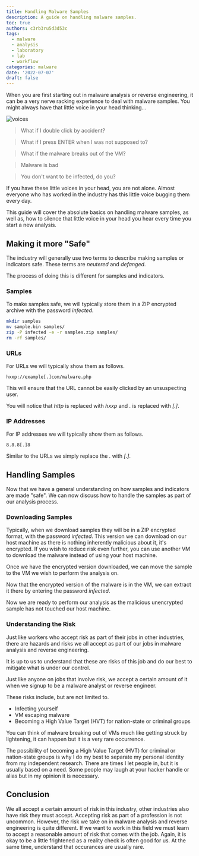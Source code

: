 ```yaml
---
title: Handling Malware Samples
description: A guide on handling malware samples.
toc: true
authors: c3rb3ru5d3d53c
tags:
  - malware
  - analysis
  - laboratory
  - lab
  - workflow
categories: malware
date: '2022-07-07'
draft: false
---
```


When you are first starting out in malware analysis or reverse engineering, it can be a very nerve racking experience to deal with malware samples. You might always have that little voice in your head thinking...

![voices](images/0.jpg)

> What if I double click by accident?

> What if I press ENTER when I was not supposed to?

> What if the malware breaks out of the VM?

> Malware is bad

> You don't want to be infected, do you?

If you have these little voices in your head, you are not alone. Almost everyone who has worked in the industry has this little voice bugging them every day.

This guide will cover the absolute basics on handling malware samples, as well as, how to silence that little voice in your head you hear every time you start a new analysis.

## Making it more "Safe"
The industry will generally use two terms to describe making samples or indicators safe. These terms are *neutered* and *defanged*.

The process of doing this is different for samples and indicators.

### Samples
To make samples safe, we will typically store them in a ZIP encrypted archive with the password *infected*.

```bash
mkdir samples
mv sample.bin samples/
zip -P infected -e -r samples.zip samples/
rm -rf samples/
```

### URLs
For URLs we will typically show them as follows.

```text
hxxp://example[.]com/malware.php
```

This will ensure that the URL cannot be easily clicked by an unsuspecting user.

You will notice that *http* is replaced with *hxxp* and *.* is replaced with *\[.\]*.

### IP Addresses
For IP addresses we will typically show them as follows.

```
8.8.8[.]8
```

Similar to the URLs we simply replace the *.* with *\[.\]*.

## Handling Samples
Now that we have a general understanding on how samples and indicators are made "safe". We can now discuss how to handle the samples as part of our analysis process.

### Downloading Samples
Typically, when we download samples they will be in a ZIP encrypted format, with the password *infected*. This version we can download on our host machine as there is nothing inherently malicious about it, it's encrypted. If you wish to reduce risk even further, you can use another VM to download the malware instead of using your host machine.

Once we have the encrypted version downloaded, we can move the sample to the VM we wish to perform the analysis on.

Now that the encrypted version of the malware is in the VM, we can extract it there by entering the password *infected*.

Now we are ready to perform our analysis as the malicious unencrypted sample has not touched our host machine.

### Understanding the Risk
Just like workers who accept risk as part of their jobs in other industries, there are hazards and risks we all accept as part of our jobs in malware analysis and reverse engineering. 

It is up to us to understand that these are risks of this job and do our best to mitigate what is under our control.

Just like anyone on jobs that involve risk, we accept a certain amount of it when we signup to be a malware analyst or reverse engineer.

These risks include, but are not limited to.

- Infecting yourself
- VM escaping malware
- Becoming a High Value Target (HVT) for nation-state or criminal groups

You can think of malware breaking out of VMs much like getting struck by lightening, it can happen but it is a very rare occurrence. 

The possibility of becoming a High Value Target (HVT) for criminal or nation-state groups is why I do my best to separate my personal identity from my independent research. There are times I let people in, but it is usually based on a need. Some people may laugh at your hacker handle or alias but in my opinion it is necessary.

## Conclusion
We all accept a certain amount of risk in this industry, other industries also have risk they must accept. Accepting risk as part of a profession is not uncommon. However, the risk we take on in malware analysis and reverse engineering is quite different. If we want to work in this field we must learn to accept a reasonable amount of risk that comes with the job. Again, it is okay to be a little frightened as a reality check is often good for us. At the same time, understand that occurances are usually rare.